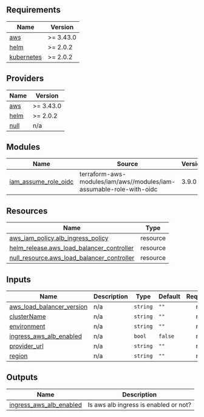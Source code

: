 <!-- BEGIN_TF_DOCS -->
## Requirements

| Name | Version |
|------|---------|
| <a name="requirement_aws"></a> [aws](#requirement\_aws) | >= 3.43.0 |
| <a name="requirement_helm"></a> [helm](#requirement\_helm) | >= 2.0.2 |
| <a name="requirement_kubernetes"></a> [kubernetes](#requirement\_kubernetes) | >= 2.0.2 |

## Providers

| Name | Version |
|------|---------|
| <a name="provider_aws"></a> [aws](#provider\_aws) | >= 3.43.0 |
| <a name="provider_helm"></a> [helm](#provider\_helm) | >= 2.0.2 |
| <a name="provider_null"></a> [null](#provider\_null) | n/a |

## Modules

| Name | Source | Version |
|------|--------|---------|
| <a name="module_iam_assume_role_oidc"></a> [iam\_assume\_role\_oidc](#module\_iam\_assume\_role\_oidc) | terraform-aws-modules/iam/aws//modules/iam-assumable-role-with-oidc | 3.9.0 |

## Resources

| Name | Type |
|------|------|
| [aws_iam_policy.alb_ingress_policy](https://registry.terraform.io/providers/hashicorp/aws/latest/docs/resources/iam_policy) | resource |
| [helm_release.aws_load_balancer_controller](https://registry.terraform.io/providers/hashicorp/helm/latest/docs/resources/release) | resource |
| [null_resource.aws_load_balancer_controller](https://registry.terraform.io/providers/hashicorp/null/latest/docs/resources/resource) | resource |

## Inputs

| Name | Description | Type | Default | Required |
|------|-------------|------|---------|:--------:|
| <a name="input_aws_load_balancer_version"></a> [aws\_load\_balancer\_version](#input\_aws\_load\_balancer\_version) | n/a | `string` | `""` | no |
| <a name="input_clusterName"></a> [clusterName](#input\_clusterName) | n/a | `string` | `""` | no |
| <a name="input_environment"></a> [environment](#input\_environment) | n/a | `string` | `""` | no |
| <a name="input_ingress_aws_alb_enabled"></a> [ingress\_aws\_alb\_enabled](#input\_ingress\_aws\_alb\_enabled) | n/a | `bool` | `false` | no |
| <a name="input_provider_url"></a> [provider\_url](#input\_provider\_url) | n/a | `string` | `""` | no |
| <a name="input_region"></a> [region](#input\_region) | n/a | `string` | `""` | no |

## Outputs

| Name | Description |
|------|-------------|
| <a name="output_ingress_aws_alb_enabled"></a> [ingress\_aws\_alb\_enabled](#output\_ingress\_aws\_alb\_enabled) | Is aws alb ingress is enabled or not? |
<!-- END_TF_DOCS -->